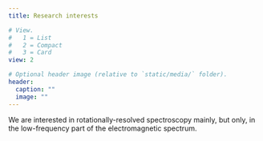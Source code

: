 ```yaml
---
title: Research interests

# View.
#   1 = List
#   2 = Compact
#   3 = Card
view: 2

# Optional header image (relative to `static/media/` folder).
header:
  caption: ""
  image: ""
---
```


We are interested in rotationally-resolved spectroscopy mainly, but only, in the low-frequency part of the electromagnetic spectrum.

